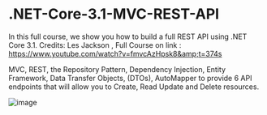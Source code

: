 # .NET-Core-3.1-MVC-REST-API

In this full course, we show you how to build a full REST API using .NET Core 3.1.
Credits: Les Jackson  , Full Course on link : https://www.youtube.com/watch?v=fmvcAzHpsk8&amp;t=374s

MVC, REST, the Repository Pattern, Dependency Injection, Entity Framework, Data Transfer Objects, (DTOs), AutoMapper to provide 6 API endpoints that will allow you to Create, Read Update and Delete resources.

![image](https://user-images.githubusercontent.com/49925421/90770546-3bb67e00-e2f2-11ea-8932-17345061ae3c.png)
